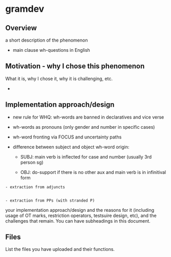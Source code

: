 # gramdev

## Overview

a short description of the phenomenon 

- main clause wh-questions in English

## Motivation - why I chose this phenomenon 

What it is, why I chose it, why it is challenging, etc.

- 

## Implementation approach/design


   - new rule for WHQ: wh-words are banned in declaratives and vice verse

   - wh-words as pronouns (only gender and number in specific cases)

   - wh-word fronting via FOCUS and uncertainty paths

   - difference between subject and object wh-word origin:

      - SUBJ: main verb is inflected for case and number (usually 3rd person sg)

      - OBJ: do-support if there is no other aux and main verb is in infinitival form

    
    - extraction from adjuncts

    
    - extraction from PPs (with stranded P)



your implementation approach/design and the reasons for it (including usage of OT marks, restriction operators, testsuire design, etc), and the challenges that remain.
You can have subheadings in this document.

## Files

List the files you have uploaded and their functions.
